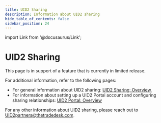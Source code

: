 ```yaml
---
title: UID2 Sharing
description: Information about UID2 sharing
hide_table_of_contents: false
sidebar_position: 24
---
```


import Link from '@docusaurus/Link';

# UID2 Sharing

This page is in support of a feature that is currently in limited release.

For additional information, refer to the following pages:

- For general information about UID2 sharing: [UID2 Sharing: Overview ](../sharing/sharing-overview.md)
- For information about setting up a UID2 Portal account and configuring sharing relationships: [UID2 Portal: Overview](../portal/portal-overview.md)

For any other information about UID2 sharing, please reach out to [UID2partners@thetradedesk.com](mailto:UID2partners@thetradedesk.com).
